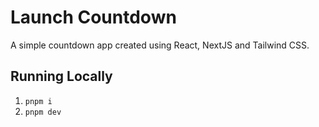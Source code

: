 # Launch Countdown

A simple countdown app created using React, NextJS and Tailwind CSS.

## Running Locally

1. `pnpm i`
2. `pnpm dev`

